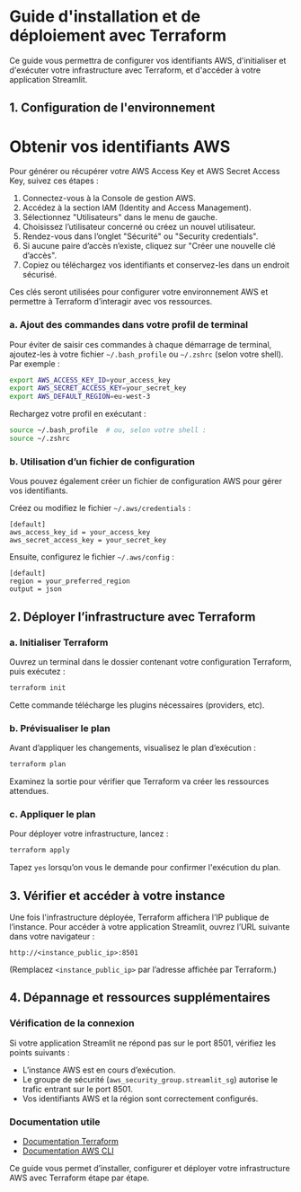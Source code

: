 # Guide d'installation et de déploiement avec Terraform

Ce guide vous permettra de configurer vos identifiants AWS, d'initialiser et d'exécuter votre infrastructure avec Terraform, et d'accéder à votre application Streamlit.

## 1. Configuration de l'environnement
# Obtenir vos identifiants AWS

Pour générer ou récupérer votre AWS Access Key et AWS Secret Access Key, suivez ces étapes :

1. Connectez-vous à la Console de gestion AWS.
2. Accédez à la section IAM (Identity and Access Management).
3. Sélectionnez "Utilisateurs" dans le menu de gauche.
4. Choisissez l’utilisateur concerné ou créez un nouvel utilisateur.
5. Rendez-vous dans l’onglet "Sécurité" ou "Security credentials".
6. Si aucune paire d’accès n’existe, cliquez sur "Créer une nouvelle clé d’accès".
7. Copiez ou téléchargez vos identifiants et conservez-les dans un endroit sécurisé.

Ces clés seront utilisées pour configurer votre environnement AWS et permettre à Terraform d’interagir avec vos ressources.

### a. Ajout des commandes dans votre profil de terminal

Pour éviter de saisir ces commandes à chaque démarrage de terminal, ajoutez-les à votre fichier `~/.bash_profile` ou `~/.zshrc` (selon votre shell). Par exemple :

```bash
export AWS_ACCESS_KEY_ID=your_access_key
export AWS_SECRET_ACCESS_KEY=your_secret_key
export AWS_DEFAULT_REGION=eu-west-3
```

Rechargez votre profil en exécutant :

```bash
source ~/.bash_profile  # ou, selon votre shell :
source ~/.zshrc
```

### b. Utilisation d’un fichier de configuration

Vous pouvez également créer un fichier de configuration AWS pour gérer vos identifiants.

Créez ou modifiez le fichier `~/.aws/credentials` :

```
[default]
aws_access_key_id = your_access_key
aws_secret_access_key = your_secret_key
```

Ensuite, configurez le fichier `~/.aws/config` :

```
[default]
region = your_preferred_region
output = json
```

## 2. Déployer l’infrastructure avec Terraform

### a. Initialiser Terraform

Ouvrez un terminal dans le dossier contenant votre configuration Terraform, puis exécutez :

```bash
terraform init
```

Cette commande télécharge les plugins nécessaires (providers, etc).

### b. Prévisualiser le plan

Avant d’appliquer les changements, visualisez le plan d’exécution :

```bash
terraform plan
```

Examinez la sortie pour vérifier que Terraform va créer les ressources attendues.

### c. Appliquer le plan

Pour déployer votre infrastructure, lancez :

```bash
terraform apply
```

Tapez `yes` lorsqu’on vous le demande pour confirmer l'exécution du plan.

## 3. Vérifier et accéder à votre instance

Une fois l'infrastructure déployée, Terraform affichera l’IP publique de l’instance. Pour accéder à votre application Streamlit, ouvrez l’URL suivante dans votre navigateur :

```
http://<instance_public_ip>:8501
```

(Remplacez `<instance_public_ip>` par l’adresse affichée par Terraform.)

## 4. Dépannage et ressources supplémentaires

### Vérification de la connexion

Si votre application Streamlit ne répond pas sur le port 8501, vérifiez les points suivants :

- L’instance AWS est en cours d’exécution.
- Le groupe de sécurité (`aws_security_group.streamlit_sg`) autorise le trafic entrant sur le port 8501.
- Vos identifiants AWS et la région sont correctement configurés.

### Documentation utile

- [Documentation Terraform](https://www.terraform.io/docs)
- [Documentation AWS CLI](https://aws.amazon.com/documentation/cli/)

Ce guide vous permet d’installer, configurer et déployer votre infrastructure AWS avec Terraform étape par étape.